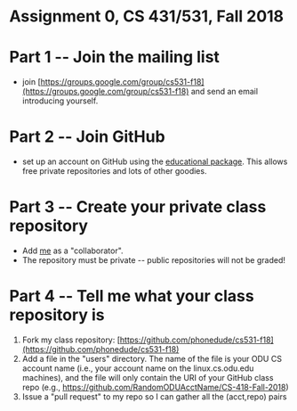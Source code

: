 # Assignment 0, CS 431/531, Fall 2018

# Part 1 -- Join the mailing list 

* join [https://groups.google.com/group/cs531-f18](https://groups.google.com/group/cs531-f18) and send an email introducing yourself.  

# Part 2 -- Join GitHub

* set up an account on GitHub using the [educational package](https://education.github.com/).  This allows free private repositories and lots of other goodies.

# Part 3 -- Create your private class repository

* Add [me](https://github.com/phonedude) as a "collaborator".
* The repository must be private -- public repositories will not be graded!

# Part 4 -- Tell me what your class repository is

1. Fork my class repository: [https://github.com/phonedude/cs531-f18](https://github.com/phonedude/cs531-f18)
1. Add a file in the "users" directory.  The name of the file is your ODU CS account name (i.e., your account name on the linux.cs.odu.edu machines), and the file will only contain the URI of your GitHub class repo (e.g., https://github.com/RandomODUAcctName/CS-418-Fall-2018)
1. Issue a "pull request" to my repo so I can gather all the (acct,repo) pairs


